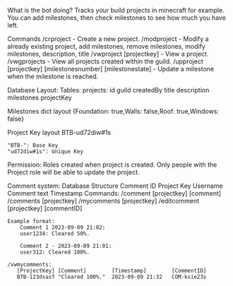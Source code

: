 What is the bot doing?
Tracks your build projects in minecraft for example. You can add milestones, then check milestones to see how much you have left.

Commands
 /crproject - Create a new project.
 /modproject -  Modify a already existing project, add milestones, remove milestones, modify milestones, description, title
 /vwproject [projectkey] - View a project.
 /vwgprojects - View all projects created within the guild.
 /upproject [projectkey] [milestonesnumber] [milestonestate] - Update a milestone when the milestone is reached.

 Database Layout:
    Tables: 
        projects:
            id
            guild
            createdBy
            title
            description
            milestones
            projectKey

Milestones dict layout
    {Foundation: true,Walls: false,Roof: true,Windows: false}

Project Key layout
    BTB-ud72diw#1s

    "BTB-": Base Key
    "ud72diw#1s": Unique Key

Permission:
    Roles created when project is created.
    Only people with the Project role will be able to update the project.


Comment system:
    Database Structure
        Comment ID
        Project Key
        Username
        Comment text
        Timestamp
    Commands:
        /comment [projectkey] [comment]
        /comments [projectkey]
        /mycomments [projectkey]
        /editcomment [projectkey] [commentID]
        
    Example format:
        Comment 1 2023-09-09 21:02:
        user1234: Cleared 50%.

        Comment 2 - 2023-09-09 21:01:
        user312: Cleared 100%.

    /vwmycomments:
       [ProjectKey] [Comment]        [Timestamp]        [CommentID]
       BTB-123dsasf "Cleared 100%."  2023-09-09 21:32   COM-ksie23s
